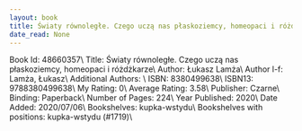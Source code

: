 ```yaml
---
layout: book
title: Światy równoległe. Czego uczą nas płaskoziemcy, homeopaci i różdżkarze
date_read: None
---
```


Book Id: 48660357\ 
Title: Światy równoległe. Czego uczą nas płaskoziemcy, homeopaci i różdżkarze\ 
Author: Łukasz Lamża\ 
Author l-f: Lamża, Łukasz\ 
Additional Authors: \ 
ISBN: 8380499638\ 
ISBN13: 9788380499638\ 
My Rating: 0\ 
Average Rating: 3.58\ 
Publisher: Czarne\ 
Binding: Paperback\ 
Number of Pages: 224\ 
Year Published: 2020\ 
Date Added: 2020/07/06\ 
Bookshelves: kupka-wstydu\ 
Bookshelves with positions: kupka-wstydu (#1719)\ 

